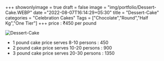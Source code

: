 +++
showonlyimage = true
draft = false
image = "img/portfolio/Dessert-Cake.WEBP"
date ="2022-08-07T16:14:29+05:30"
title = "Dessert-Cake"
categories = "Celebration Cakes"
Tags = ["Chocolate","Round","Half Kg","One Tier"]
+++
price : ₹450 per pound
<!--more-->
![Dessert-Cake](/img/portfolio/Dessert-Cake.WEBP)
* 1 pound cake price serves 8-10 persons : 450
* 2 pound cake price serves 10-20 persons : 900
* 3 pound cake price serves 20-30 persons : 1350
